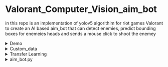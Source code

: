 # Valorant_Computer_Vision_aim_bot

in this repo is an implementation of yolov5 algorithim for riot games Valorant to create an AI based aim_bot that can detect enemies, predict bounding boxes for enemeies heads
and sends a mouse click to shoot the enemey

<details>
<summary>Demo</summary>
  sdasd
</details>

<details>
<summary>Custom_data</summary>

 - 3K data were gathered from valorant clips and gameplays, using scutti you can convert videos into frames or capture screen shots at intervals while playing  [SCUTTI](https://github.com/TrevorSatori/Scutti)

 - images was then labeled using pyImgLabel which creates BB txt files and suitable for yolo format [LblIMG](https://github.com/luishengjie/pyImgLabel)

</details>

<details>
<summary>Transfer Learning</summary>
  
   - training was done on yolov5 using yolov5s.pt pretrained weights with custom the dataset created and custom yaml file.
  
   - training was done for 5 epochs on google collab and best weights are later used to detect enemeis in game
  
    - !python train.py --img 640 --batch 16 --epochs 5 --data valorant.yaml --weights yolov5s.pt
</details>

<details>
<summary>aim_bot.py</summary>
  
   - mss is used to grab a live feed of computer screen 
  
   - loading live capture frames into cv2 and modeling the frames to get predictions
  
   - if enemeies are detected in the frame calculate enemey head position
  
   - move curosor and perform mouse click to kill the enemey
  
  
</details>
